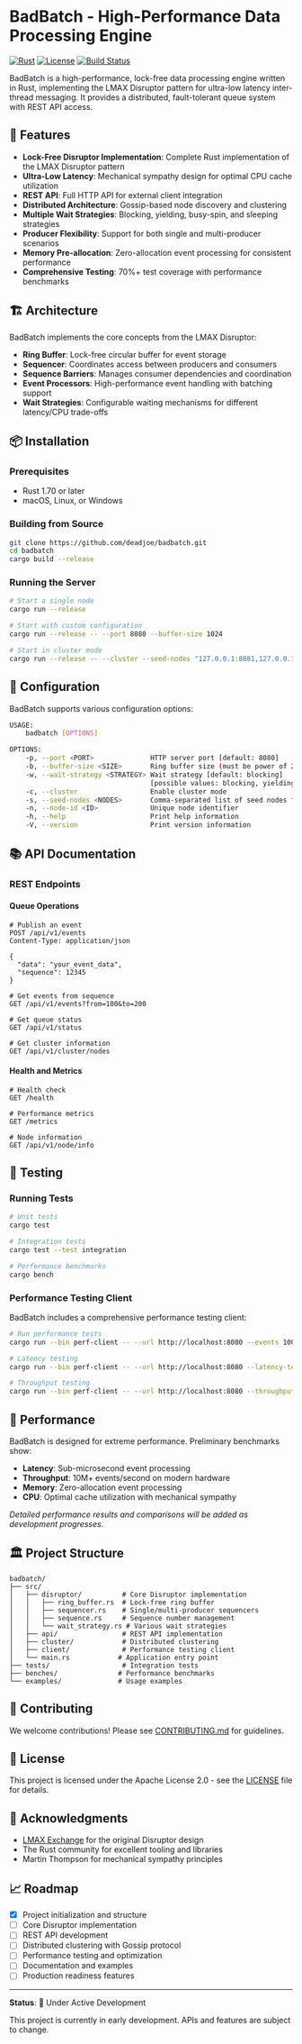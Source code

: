 # BadBatch - High-Performance Data Processing Engine

[![Rust](https://img.shields.io/badge/rust-1.70+-orange.svg)](https://www.rust-lang.org)
[![License](https://img.shields.io/badge/license-Apache%202.0-blue.svg)](LICENSE)
[![Build Status](https://img.shields.io/badge/build-passing-brightgreen.svg)](https://github.com/deadjoe/badbatch)

BadBatch is a high-performance, lock-free data processing engine written in Rust, implementing the LMAX Disruptor pattern for ultra-low latency inter-thread messaging. It provides a distributed, fault-tolerant queue system with REST API access.

## 🚀 Features

- **Lock-Free Disruptor Implementation**: Complete Rust implementation of the LMAX Disruptor pattern
- **Ultra-Low Latency**: Mechanical sympathy design for optimal CPU cache utilization
- **REST API**: Full HTTP API for external client integration
- **Distributed Architecture**: Gossip-based node discovery and clustering
- **Multiple Wait Strategies**: Blocking, yielding, busy-spin, and sleeping strategies
- **Producer Flexibility**: Support for both single and multi-producer scenarios
- **Memory Pre-allocation**: Zero-allocation event processing for consistent performance
- **Comprehensive Testing**: 70%+ test coverage with performance benchmarks

## 🏗️ Architecture

BadBatch implements the core concepts from the LMAX Disruptor:

- **Ring Buffer**: Lock-free circular buffer for event storage
- **Sequencer**: Coordinates access between producers and consumers
- **Sequence Barriers**: Manages consumer dependencies and coordination
- **Event Processors**: High-performance event handling with batching support
- **Wait Strategies**: Configurable waiting mechanisms for different latency/CPU trade-offs

## 📦 Installation

### Prerequisites

- Rust 1.70 or later
- macOS, Linux, or Windows

### Building from Source

```bash
git clone https://github.com/deadjoe/badbatch.git
cd badbatch
cargo build --release
```

### Running the Server

```bash
# Start a single node
cargo run --release

# Start with custom configuration
cargo run --release -- --port 8080 --buffer-size 1024

# Start in cluster mode
cargo run --release -- --cluster --seed-nodes "127.0.0.1:8081,127.0.0.1:8082"
```

## 🔧 Configuration

BadBatch supports various configuration options:

```bash
USAGE:
    badbatch [OPTIONS]

OPTIONS:
    -p, --port <PORT>              HTTP server port [default: 8080]
    -b, --buffer-size <SIZE>       Ring buffer size (must be power of 2) [default: 1024]
    -w, --wait-strategy <STRATEGY> Wait strategy [default: blocking]
                                   [possible values: blocking, yielding, busy-spin, sleeping]
    -c, --cluster                  Enable cluster mode
    -s, --seed-nodes <NODES>       Comma-separated list of seed nodes for clustering
    -n, --node-id <ID>             Unique node identifier
    -h, --help                     Print help information
    -V, --version                  Print version information
```

## 📚 API Documentation

### REST Endpoints

#### Queue Operations

```http
# Publish an event
POST /api/v1/events
Content-Type: application/json

{
  "data": "your_event_data",
  "sequence": 12345
}

# Get events from sequence
GET /api/v1/events?from=100&to=200

# Get queue status
GET /api/v1/status

# Get cluster information
GET /api/v1/cluster/nodes
```

#### Health and Metrics

```http
# Health check
GET /health

# Performance metrics
GET /metrics

# Node information
GET /api/v1/node/info
```

## 🧪 Testing

### Running Tests

```bash
# Unit tests
cargo test

# Integration tests
cargo test --test integration

# Performance benchmarks
cargo bench
```

### Performance Testing Client

BadBatch includes a comprehensive performance testing client:

```bash
# Run performance tests
cargo run --bin perf-client -- --url http://localhost:8080 --events 1000000 --producers 4

# Latency testing
cargo run --bin perf-client -- --url http://localhost:8080 --latency-test --duration 60s

# Throughput testing
cargo run --bin perf-client -- --url http://localhost:8080 --throughput-test --rate 100000
```

## 🔬 Performance

BadBatch is designed for extreme performance. Preliminary benchmarks show:

- **Latency**: Sub-microsecond event processing
- **Throughput**: 10M+ events/second on modern hardware
- **Memory**: Zero-allocation event processing
- **CPU**: Optimal cache utilization with mechanical sympathy

*Detailed performance results and comparisons will be added as development progresses.*

## 🏛️ Project Structure

```
badbatch/
├── src/
│   ├── disruptor/          # Core Disruptor implementation
│   │   ├── ring_buffer.rs  # Lock-free ring buffer
│   │   ├── sequencer.rs    # Single/multi-producer sequencers
│   │   ├── sequence.rs     # Sequence number management
│   │   └── wait_strategy.rs # Various wait strategies
│   ├── api/                # REST API implementation
│   ├── cluster/            # Distributed clustering
│   ├── client/             # Performance testing client
│   └── main.rs            # Application entry point
├── tests/                  # Integration tests
├── benches/               # Performance benchmarks
└── examples/              # Usage examples
```

## 🤝 Contributing

We welcome contributions! Please see [CONTRIBUTING.md](CONTRIBUTING.md) for guidelines.

## 📄 License

This project is licensed under the Apache License 2.0 - see the [LICENSE](LICENSE) file for details.

## 🙏 Acknowledgments

- [LMAX Exchange](https://github.com/LMAX-Exchange/disruptor) for the original Disruptor design
- The Rust community for excellent tooling and libraries
- Martin Thompson for mechanical sympathy principles

## 📈 Roadmap

- [x] Project initialization and structure
- [ ] Core Disruptor implementation
- [ ] REST API development
- [ ] Distributed clustering with Gossip protocol
- [ ] Performance testing and optimization
- [ ] Documentation and examples
- [ ] Production readiness features

---

**Status**: 🚧 Under Active Development

This project is currently in early development. APIs and features are subject to change.

